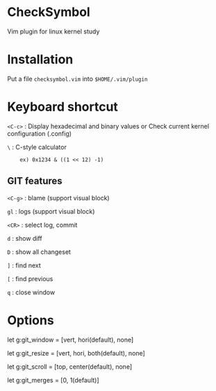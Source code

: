 # CheckSymbol
Vim plugin for linux kernel study

# Installation
Put a file `checksymbol.vim` into `$HOME/.vim/plugin`

# Keyboard shortcut
`<C-c>` : Display hexadecimal and binary values or Check current kernel configuration (.config)

`\`   : C-style calculator

        ex) 0x1234 & ((1 << 12) -1)

##  GIT features
`<C-g>` : blame (support visual block)

`gl`    : logs (support visual block)

`<CR>`  : select log, commit

`d`     : show diff

`D`     : show all changeset

`]`     : find next

`[`     : find previous

`q`     : close window

# Options
let g:git_window = [vert, hori(default), none]

let g:git_resize = [vert, hori, both(default), none]

let g:git_scroll = [top, center(default), none]

let g:git_merges = [0, 1(default)]
